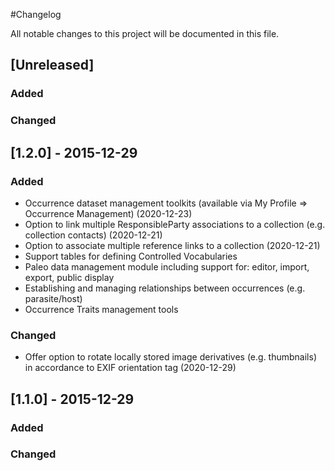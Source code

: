 #Changelog

All notable changes to this project will be documented in this file.

## [Unreleased]
### Added
### Changed

## [1.2.0] - 2015-12-29

### Added
* Occurrence dataset management toolkits (available via My Profile => Occurrence Management) (2020-12-23)   
* Option to link multiple ResponsibleParty associations to a collection (e.g. collection contacts) (2020-12-21)
* Option to associate multiple reference links to a collection (2020-12-21)
* Support tables for defining Controlled Vocabularies 
* Paleo data management module including support for: editor, import, export, public display
* Establishing and managing relationships between occurrences (e.g. parasite/host) 
* Occurrence Traits management tools 

### Changed
* Offer option to rotate locally stored image derivatives (e.g. thumbnails) in accordance to EXIF orientation tag (2020-12-29)

## [1.1.0] - 2015-12-29

### Added
### Changed
